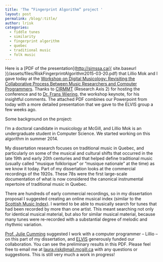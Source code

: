 ```yaml
---
title: 'The “Fingerprint Algorithm” project '
layout: post
permalink: /blog/:title/
author: lrisk
categories:
  - fiddle tunes
  - similarity
  - fingerprint algorithm
  - quebec
  - traditional music
  - folk music
---
```


Here is a  [PDF of the presentation](http://simssa.ca{{ site.baseurl }}/assets/files/RiskFingerprintAlgorithm2015-03-20.pdf) that Lillio Mok and I gave today at the [Workshop on Digital Musicology: Revisiting the Collaborative Process Between Music Researchers and Computer Programmers](http://www.cirmmt.org/activities/workshops/research/digital_musicology/digital_musicology). Thanks to [CIRMMT](http://www.cirmmt.org) (Research Axis 2) for hosting the conference and to [Dr. Frans Wiering](http://www.uu.nl/medewerkers/FWiering), the workshop keynote, for his insightful comments. The attached PDF combines our Powerpoint from today with a more detailed presentation that we gave to the ELVIS group a few weeks ago.

Some background on the project:

I’m a doctoral candidate in musicology at McGill, and Lillio Mok is an undergraduate student in Computer Science. We started working on this algorithm in summer 2014.

My dissertation research focuses on traditional music in Quebec, and particularly on some of the musical and cultural shifts that occurred in the late 19th and early 20th centuries and that helped define traditional music (usually called “musique folklorique” or “musique nationale” at the time) as we know it today. Part of my dissertation looks at the commercial recordings of the 1920s. These 78s were the first large-scale documentation of what is now considered the canonical instrumental repertoire of traditional music in Quebec.

There are hundreds of early commercial recordings, so in my dissertation proposal I suggested creating an online musical index (similar to the [Scottish Music Index)](http://www.scottishmusicindex.org). I wanted to be able to musically search for tunes that had been recorded by more than one artist. This meant searching not only for identical musical material, but also for similar musical material, because many tunes were re-recorded with a substantial degree of melodic and rhythmic variation.

[Prof. Julie Cumming](http://www.mcgill.ca/music/about-us/bio/julie-e-cumming) suggested I work with a computer programmer – Lillio – on this part of my dissertation, and [ELVIS](http://elvisproject.ca) generously funded our collaboration. You can see the preliminary results in this PDF. Please feel free to email me at laura.risk@mail.mcgill.ca with any questions or suggestions. This is still very much a work in progress!
